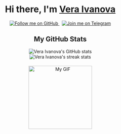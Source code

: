 <h1 align="center">Hi there, I'm <a href="https://github.com/vvnva" target="_blank">Vera Ivanova</a></h1>

<p align="center">
  <a href="https://github.com/vvnva-hash?tab=followers">
    <img src="https://img.shields.io/badge/Follow%20me-blue?style=flat&logo=github" alt="Follow me on GitHub" />
  </a>
  &nbsp; 
  <a href="https://t.me/v_vnva" target="_blank">
    <img src="https://img.shields.io/badge/Telegram-blue?style=flat&logo=telegram" alt="Join me on Telegram" />
  </a>
</p>

<h2 align="center">My GitHub Stats</h2>

<div align="center">
  <img src="https://github-readme-stats.vercel.app/api?username=vvnva&show_icons=true&theme=dark" alt="Vera Ivanova's GitHub stats">
  <br>
  <img src="https://github-readme-streak-stats.herokuapp.com/?user=vvnva&theme=dark" alt="Vera Ivanova's streak stats"> 
</div>

<div align="center" style="margin-top: 20px;">
  <img src="https://media.giphy.com/media/NbhiwA0C8THIv8KvG5/giphy.gif" alt="My GIF" width="200">
</div>

